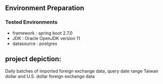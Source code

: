 ## Environment Preparation

### Tested Environments
- framework : spring boot 2.7.0
- JDK : Oracle OpenJDK version 11
- datasource : postgres

## project depiction:
  Daily batches of imported foreign exchange data, query date range Taiwan dollar and U.S. dollar foreign exchange data
